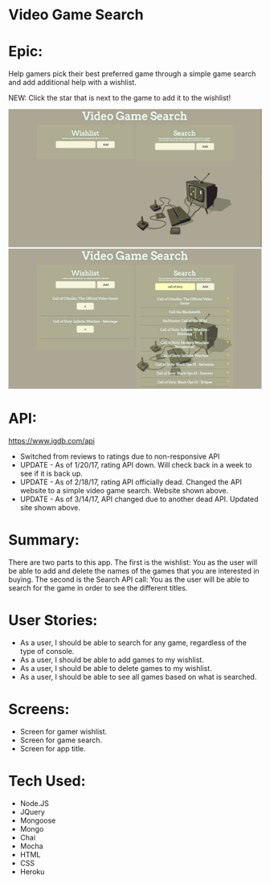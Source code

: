 # Video Game Search

# Epic: 
Help gamers pick their best preferred game through a simple game search and add additional help with a wishlist.

NEW: Click the star that is next to the game to add it to the wishlist!

![Screenshots](https://github.com/serenity4eternity786/node-js-capstone/blob/master/Capture2.PNG)
![Screenshots](https://github.com/serenity4eternity786/node-js-capstone/blob/master/Capture3.PNG)

# API:
https://www.igdb.com/api
- Switched from reviews to ratings due to non-responsive API
- UPDATE - As of 1/20/17, rating API down. Will check back in a week to see if it is back up.
- UPDATE - As of 2/18/17, rating API officially dead. Changed the API website to a simple video game search. Website shown above.
- UPDATE - As of 3/14/17, API changed due to another dead API. Updated site shown above.

# Summary:
There are two parts to this app.
The first is the wishlist: You as the user will be able to add and delete the names of the games that you are interested in buying.
The second is the Search API call: You as the user will be able to search for the game in order to see the different titles.

# User Stories:
- As a user, I should be able to search for any game, regardless of the type of console.
- As a user, I should be able to add games to my wishlist.
- As a user, I should be able to delete games to my wishlist.
- As a user, I should be able to see all games based on what is searched.

# Screens:
- Screen for gamer wishlist.
- Screen for game search.
- Screen for app title.

# Tech Used:
- Node.JS
- JQuery
- Mongoose
- Mongo
- Chai
- Mocha
- HTML
- CSS
- Heroku
 
